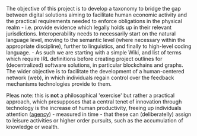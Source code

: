 The objective of this project is to develop a taxonomy to bridge the gap between digital solutions aiming to facilitate human economic activity and the practical requirements needed to enforce obligations in the physical realm - i.e. provide evidence which legally holds up in their relevant jurisdictions.
Interoperability needs to necessarily start on the natural language level, moving to the semantic level (where necessary within the appropriate discipline), further to linguistics, and finally to high-level coding language. - As such we are starting with a simple Wiki, and list of terms which require IRL definitions before creating project outlines for (decentralized) software solutions, in particular blockchains and graphs.
The wider objective is to facilitate the development of a human-centered network (web), in which individuals regain control over the feedback mechanisms technologies provide to them.

Pleas note: this is **not** a philosophical 'exercise' but rather a practical approach, which presupposes that a central tenet of innovation through technology is the increase of human productivity, freeing up individuals attention ([agency](https://github.com/sustany/dvg/wiki/Agency)) - measured in time - that these can (deliberatelly) assign to leisure activities or higher order pursuits, such as the accumulation of knowledge or wealth. 
